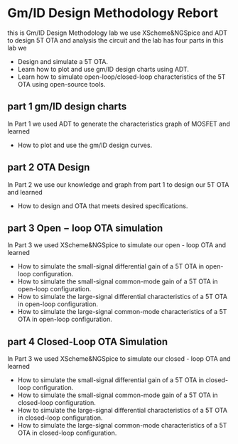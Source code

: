 # Gm/ID Design Methodology Rebort 
this is Gm/ID Design Methodology lab we use XScheme&NGSpice and ADT to design 5T OTA and analysis the circuit and the lab has four parts
in this lab we
- Design and simulate a 5T OTA.
- Learn how to plot and use gm/ID design charts using ADT.
- Learn how to simulate open-loop/closed-loop characteristics of the 5T OTA using open-source tools.


## part 1 gm/ID design charts
In Part 1 we used ADT to generate the characteristics graph of MOSFET and learned
- How to plot and use the gm/ID design curves.

## part 2 OTA Design
In Part 2 we use our knowledge and graph from part 1 to design our 5T OTA and learned
- How to design and OTA that meets desired specifications.

## part 3 Open − loop OTA simulation
In Part 3 we used XScheme&NGSpice to simulate our open - loop OTA and learned
- How to simulate the small-signal differential gain of a 5T OTA in open-loop configuration.
- How to simulate the small-signal common-mode gain of a 5T OTA in open-loop configuration.
- How to simulate the large-signal differential characteristics of a 5T OTA in open-loop configuration.
- How to simulate the large-signal common-mode characteristics of a 5T OTA in open-loop configuration.

## part 4 Closed-Loop OTA Simulation
In Part 3 we used XScheme&NGSpice to simulate our closed - loop OTA and learned
- How to simulate the small-signal differential gain of a 5T OTA in closed-loop configuration.
- How to simulate the small-signal common-mode gain of a 5T OTA in closed-loop configuration.
- How to simulate the large-signal differential characteristics of a 5T OTA in closed-loop configuration.
- How to simulate the large-signal common-mode characteristics of a 5T OTA in closed-loop configuration.

